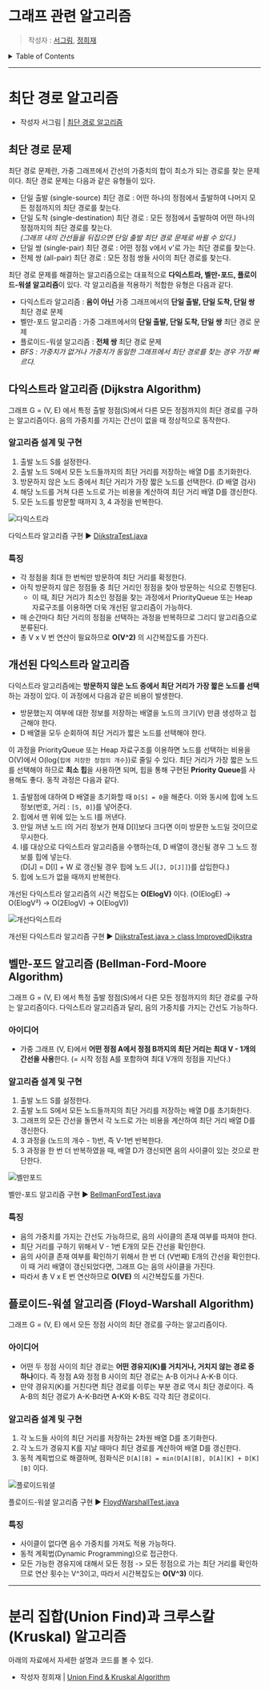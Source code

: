 # 그래프 관련 알고리즘

> 작성자 : [서그림](https://github.com/Seogeurim), [정희재](https://github.com/Hee-Jae)

<details>
<summary>Table of Contents</summary>

- [다익스트라 알고리즘 (Dijkstra Algorithm)](#다익스트라-알고리즘-dijkstra-algorithm)
- [벨만-포드 알고리즘 (Bellman-Ford-Moore Algorithm)](#벨만-포드-알고리즘-bellman-ford-moore-algorithm)
- [플로이드-워셜 알고리즘 (Floyd-Warshall Algorithm)](#플로이드-워셜-알고리즘-floyd-warshall-algorithm)
- [분리 집합(Union Find)과 크루스칼(Kruskal) 알고리즘](#분리-집합Union-Find과-크루스칼Kruskal-알고리즘)

</details>

---

# 최단 경로 알고리즘

- 작성자 서그림 | [최단 경로 알고리즘](./materials/최단경로알고리즘.pdf)

## 최단 경로 문제

최단 경로 문제란, 가중 그래프에서 간선의 가중치의 합이 최소가 되는 경로를 찾는 문제이다. 최단 경로 문제는 다음과 같은 유형들이 있다.

- 단일 출발 (single-source) 최단 경로 : 어떤 하나의 정점에서 출발하여 나머지 모든 정점까지의 최단 경로를 찾는다.
- 단일 도착 (single-destination) 최단 경로 : 모든 정점에서 출발하여 어떤 하나의 정점까지의 최단 경로를 찾는다.  
  _(그래프 내의 간선들을 뒤집으면 단일 출발 최단 경로 문제로 바뀔 수 있다.)_
- 단일 쌍 (single-pair) 최단 경로 : 어떤 정점 v에서 v'로 가는 최단 경로를 찾는다.
- 전체 쌍 (all-pair) 최단 경로 : 모든 정점 쌍들 사이의 최단 경로를 찾는다.

최단 경로 문제를 해결하는 알고리즘으로는 대표적으로 **다익스트라, 벨만-포드, 플로이드-워셜 알고리즘**이 있다. 각 알고리즘을 적용하기 적합한 유형은 다음과 같다.

- 다익스트라 알고리즘 : **음이 아닌** 가중 그래프에서의 **단일 출발, 단일 도착, 단일 쌍** 최단 경로 문제
- 벨만-포드 알고리즘 : 가중 그래프에서의 **단일 출발, 단일 도착, 단일 쌍** 최단 경로 문제
- 플로이드-워셜 알고리즘 : **전체 쌍** 최단 경로 문제
- _BFS : 가중치가 없거나 가중치가 동일한 그래프에서 최단 경로를 찾는 경우 가장 빠르다._

## 다익스트라 알고리즘 (Dijkstra Algorithm)

그래프 G = (V, E) 에서 특정 출발 정점(S)에서 다른 모든 정점까지의 최단 경로를 구하는 알고리즘이다. 음의 가중치를 가지는 간선이 없을 때 정상적으로 동작한다.

### 알고리즘 설계 및 구현

1. 출발 노드 S를 설정한다.
2. 출발 노드 S에서 모든 노드들까지의 최단 거리를 저장하는 배열 D를 초기화한다.
3. 방문하지 않은 노드 중에서 최단 거리가 가장 짧은 노드를 선택한다. (D 배열 검사)
4. 해당 노드를 거쳐 다른 노드로 가는 비용을 계산하여 최단 거리 배열 D를 갱신한다.
5. 모든 노드를 방문할 때까지 3, 4 과정을 반복한다.

![다익스트라](https://user-images.githubusercontent.com/22045163/106482569-eca38480-64f0-11eb-9c52-28a886a9f947.gif)

다익스트라 알고리즘 구현 ▶️ [DijkstraTest.java](./code/DijkstraTest.java)

### 특징

- 각 정점을 최대 한 번씩만 방문하여 최단 거리를 확정한다.
- 아직 방문하지 않은 정점들 중 최단 거리인 정점을 찾아 방문하는 식으로 진행된다.
    - 이 때, 최단 거리가 최소인 정점을 찾는 과정에서 PriorityQueue 또는 Heap 자료구조를 이용하면 더욱 개선된 알고리즘이 가능하다.
- 매 순간마다 최단 거리의 정점을 선택하는 과정을 반복하므로 그리디 알고리즘으로 분류된다.
- 총 V x V 번 연산이 필요하므로 **O(V^2)** 의 시간복잡도를 가진다.

## 개선된 다익스트라 알고리즘

다익스트라 알고리즘에는 **방문하지 않은 노드 중에서 최단 거리가 가장 짧은 노드를 선택**하는 과정이 있다. 이 과정에서 다음과 같은 비용이 발생한다.

- 방문했는지 여부에 대한 정보를 저장하는 배열을 노드의 크기(V) 만큼 생성하고 접근해야 한다.
- D 배열을 모두 순회하여 최단 거리가 짧은 노드를 선택해야 한다.

이 과정을 PriorityQueue 또는 Heap 자료구조를 이용하면 노드를 선택하는 비용을 O(V)에서 O(log{`힙에 저장한 정점의 개수`})로 줄일 수 있다.
최단 거리가 가장 짧은 노드를 선택해야 하므로 **최소 힙**을 사용하면 되며, 힙을 통해 구현된 **Priority Queue**를 사용해도 좋다.
동작 과정은 다음과 같다.

1. 출발점에 대하여 D 배열을 초기화할 때 `D[S] = 0`을 해준다. 이와 동시에 힙에 노드 정보(번호, 거리 : `[S, 0]`)를 넣어준다.
2. 힙에서 맨 위에 있는 노드 I를 꺼낸다.
3. 만일 꺼낸 노드 I의 거리 정보가 현재 D[I]보다 크다면 이미 방문한 노드일 것이므로 무시한다.
4. I를 대상으로 다익스트라 알고리즘을 수행하는데, D 배열이 갱신될 경우 그 노드 정보를 힙에 넣는다.  
   (D[J] = D[I] + W 로 갱신될 경우 힙에 노드 J(`[J, D[J]]`)를 삽입한다.)
5. 힙에 노드가 없을 때까지 반복한다.

개선된 다익스트라 알고리즘의 시간 복잡도는 **O(ElogV)** 이다. (O(ElogE) → O(ElogV²) → O(2ElogV) → O(ElogV))

![개선다익스트라](https://user-images.githubusercontent.com/22045163/106778119-f9f37700-6688-11eb-8e6d-6e824596e184.jpg)

개선된 다익스트라 알고리즘 구현 ▶️ [DijkstraTest.java > class ImprovedDijkstra](./code/DijkstraTest.java)

## 벨만-포드 알고리즘 (Bellman-Ford-Moore Algorithm)

그래프 G = (V, E) 에서 특정 출발 정점(S)에서 다른 모든 정점까지의 최단 경로를 구하는 알고리즘이다. 다익스트라 알고리즘과 달리, 음의 가중치를 가지는 간선도 가능하다.

### 아이디어

- 가중 그래프 (V, E)에서 **어떤 정점 A에서 정점 B까지의 최단 거리는 최대 V - 1개의 간선을 사용**한다. (= 시작 정점 A를 포함하여 최대 V개의 정점을 지난다.)

### 알고리즘 설계 및 구현

1. 출발 노드 S를 설정한다.
2. 출발 노드 S에서 모든 노드들까지의 최단 거리를 저장하는 배열 D를 초기화한다.
3. 그래프의 모든 간선을 돌면서 각 노드로 가는 비용을 계산하여 최단 거리 배열 D를 갱신한다.
4. 3 과정을 (노드의 개수 - 1)번, 즉 V-1번 반복한다.
5. 3 과정을 한 번 더 반복하였을 때, 배열 D가 갱신되면 음의 사이클이 있는 것으로 판단한다.

![벨만포드](https://user-images.githubusercontent.com/22045163/106553083-f6160680-655b-11eb-8da9-cda67af0493e.gif)

벨만-포드 알고리즘 구현 ▶️ [BellmanFordTest.java](./code/BellmanFordTest.java)

### 특징

- 음의 가중치를 가지는 간선도 가능하므로, 음의 사이클의 존재 여부를 따져야 한다.
- 최단 거리를 구하기 위해서 V - 1번 E개의 모든 간선을 확인한다.
- 음의 사이클 존재 여부를 확인하기 위해서 한 번 더 (V번째) E개의 간선을 확인한다. 이 때 거리 배열이 갱신되었다면, 그래프 G는 음의 사이클을 가진다.
- 따라서 총 V x E 번 연산하므로 **O(VE)** 의 시간복잡도를 가진다.

## 플로이드-워셜 알고리즘 (Floyd-Warshall Algorithm)

그래프 G = (V, E) 에서 모든 정점 사이의 최단 경로를 구하는 알고리즘이다.

### 아이디어

- 어떤 두 정점 사이의 최단 경로는 **어떤 경유지(K)를 거치거나, 거치지 않는 경로 중 하나**이다. 즉 정점 A와 정점 B 사이의 최단 경로는 A-B 이거나 A-K-B 이다.
- 만약 경유지(K)를 거친다면 최단 경로를 이루는 부분 경로 역시 최단 경로이다. 즉 A-B의 최단 경로가 A-K-B라면 A-K와 K-B도 각각 최단 경로이다.

### 알고리즘 설계 및 구현

1. 각 노드들 사이의 최단 거리를 저장하는 2차원 배열 D를 초기화한다.
2. 각 노드가 경유지 K를 지날 때마다 최단 경로를 계산하여 배열 D를 갱신한다.
3. 동적 계획법으로 해결하며, 점화식은 `D[A][B] = min(D[A][B], D[A][K] + D[K][B]` 이다.

![플로이드워셜](https://user-images.githubusercontent.com/22045163/106489876-95091700-64f8-11eb-91fa-bd903685f284.gif)

플로이드-워셜 알고리즘 구현 ▶️ [FloydWarshallTest.java](./code/FloydWarshallTest.java)

### 특징

- 사이클이 없다면 음수 가중치를 가져도 적용 가능하다.
- 동적 계획법(Dynamic Programming)으로 접근한다.
- 모든 가능한 경유지에 대해서 모든 정점 -> 모든 정점으로 가는 최단 거리를 확인하므로 연산 횟수는 V^3이고, 따라서 시간복잡도는 **O(V^3)** 이다.

---

# 분리 집합(Union Find)과 크루스칼(Kruskal) 알고리즘

아래의 자료에서 자세한 설명과 코드를 볼 수 있다.

- 작성자 정희재 | [Union Find & Kruskal Algorithm](./materials/유니온파인드.pdf)
